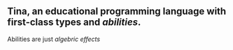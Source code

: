 
## Tina, an educational programming language with first-class types and *abilities*.

Abilities are just *algebric effects*
